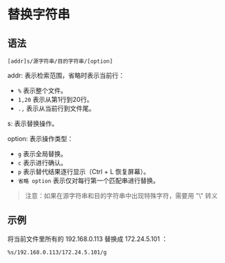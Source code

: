 # 替换字符串

## 语法
```
[addr]s/源字符串/目的字符串/[option]
```

addr: 表示检索范围，省略时表示当前行：
- `%` 表示整个文件。
- `1,20` 表示从第1行到20行。
- `.,` 表示从当前行到文件尾。

s: 表示替换操作。

option: 表示操作类型：

- `g` 表示全局替换。
- `c` 表示进行确认。
- `p` 表示替代结果逐行显示（Ctrl + L 恢复屏幕）。
- `省略 option` 表示仅对每行第一个匹配串进行替换。

> 注意：如果在源字符串和目的字符串中出现特殊字符，需要用 "\\" 转义

## 示例
将当前文件里所有的 192.168.0.113 替换成 172.24.5.101 ：
```
%s/192.168.0.113/172.24.5.101/g
```

